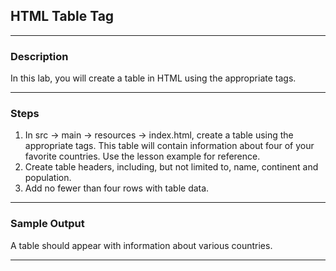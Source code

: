 ## HTML Table Tag
---
### Description
In this lab, you will create a table in HTML using the appropriate tags.

---
### Steps

1. In src -> main -> resources -> index.html, create a table using the appropriate tags. This table will contain information about four of your favorite countries. Use the lesson example for reference.
2. Create table headers, including, but not limited to, name, continent and population.
3. Add no fewer than four rows with table data.

---

### Sample Output

A table should appear with information about various countries.

 ---
